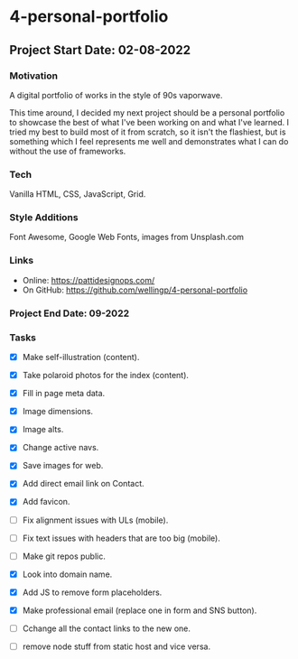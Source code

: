 # 4-personal-portfolio

## Project Start Date: 02-08-2022

### Motivation

A digital portfolio of works in the style of 90s vaporwave.

This time around, I decided my next project should be a personal portfolio to showcase the best of what I've been working on and what I've learned. I tried my best to build most of it from scratch, so it isn't the flashiest, but is something which I feel represents me well and demonstrates what I can do without the use of frameworks. 

### Tech
Vanilla HTML, CSS, JavaScript, Grid.

### Style Additions
Font Awesome, Google Web Fonts, images from Unsplash.com

### Links

- Online: https://pattidesignops.com/
- On GitHub: https://github.com/wellingp/4-personal-portfolio

### Project End Date: 09-2022

### Tasks

- [x] Make self-illustration (content).
- [x] Take polaroid photos for the index (content).
- [x] Fill in page meta data.
- [x] Image dimensions.
- [x] Image alts.
- [x] Change active navs.
- [x] Save images for web.
- [x] Add direct email link on Contact.
- [x] Add favicon.
- [ ] Fix alignment issues with ULs (mobile).
- [ ] Fix text issues with headers that are too big (mobile).
- [ ] Make git repos public.
- [x] Look into domain name.
- [x] Add JS to remove form placeholders.
- [x] Make professional email (replace one in form and SNS button).

- [ ] Cchange all the contact links to the new one.
- [ ] remove node stuff from static host and vice versa.
